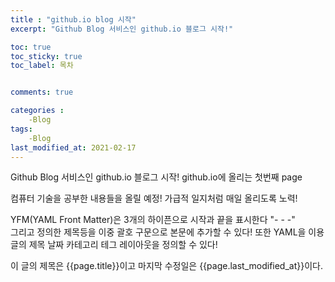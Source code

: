 ```yaml
---
title : "github.io blog 시작"
excerpt: "Github Blog 서비스인 github.io 블로그 시작!"

toc: true
toc_sticky: true
toc_label: 목차


comments: true

categories :
    -Blog
tags:
    -Blog
last_modified_at: 2021-02-17
---
```


Github Blog 서비스인 github.io 블로그 시작!
github.io에 올리는 첫번째 page

컴퓨터 기술을 공부한 내용들을 올릴 예정!
가급적 일지처럼 매일 올리도록 노력!

YFM(YAML Front Matter)은 3개의 하이픈으로 시작과 끝을 표시한다 "- - -"  
그리고 정의한 제목등을 이중 괄호 구문으로 본문에 추가할 수 있다!
또한 YAML을 이용 글의 제목 날짜 카테고리 테그 레이아웃을 정의할 수 있다!

이 글의 제목은 {{page.title}}이고
마지막 수정일은 {{page.last_modified_at}}이다. 
